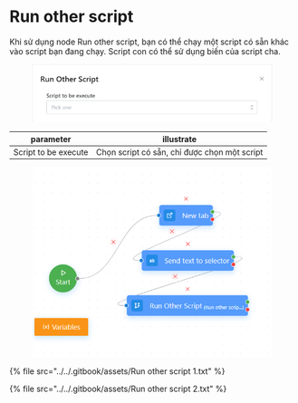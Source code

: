 # Run other script

Khi sử dụng node Run other script, bạn có thể chạy một script có sẵn khác vào script bạn đang chạy. Script con có thể sử dụng biến của script cha.

<figure><img src="../../.gitbook/assets/image (3) (2).png" alt=""><figcaption></figcaption></figure>

| parameter            | illustrate                                   |
| -------------------- | -------------------------------------------- |
| Script to be execute | Chọn script có sẵn, chỉ được chọn một script |

<figure><img src="../../.gitbook/assets/image (1) (1) (1) (1) (1) (1) (1) (1).png" alt=""><figcaption></figcaption></figure>

{% file src="../../.gitbook/assets/Run other script 1.txt" %}

{% file src="../../.gitbook/assets/Run other script 2.txt" %}
